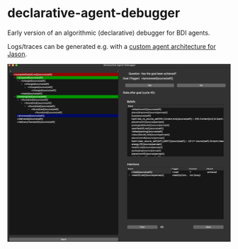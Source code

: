 # declarative-agent-debugger

Early version of an algorithmic (declarative) debugger for BDI agents.

Logs/traces can be generated e.g. with a [custom agent architecture for Jason](https://github.com/t-ah/jason-util).

![Screenshot](/docs/screenshot.png)
